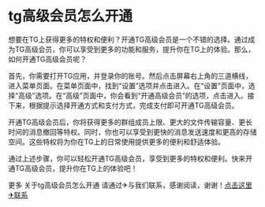 # tg高级会员怎么开通

想要在TG上获得更多的特权和便利？开通TG高级会员是一个不错的选择。通过成为TG高级会员，你可以享受到更多的功能和服务，提升你在TG上的体验。那么，如何开通TG高级会员呢？

首先，你需要打开TG应用，并登录你的账号。然后点击屏幕右上角的三道横线，进入菜单页面。在菜单页面中，找到“设置”选项并点击进入。在“设置”页面中，选择“高级”选项。在“高级”页面中，你会看到“开通高级会员”的选项，点击进入。接下来，根据提示选择开通方式和支付方式，完成支付即可开通TG高级会员。

开通TG高级会员后，你将获得更多的群组成员上限、更大的文件传输容量、更长时间的消息撤回等特权。同时，你也可以享受到更快的消息发送速度和更高的存储空间。这些特权将为你在TG上的日常使用提供更多的便利和舒适体验。

通过上述步骤，你可以轻松开通TG高级会员，享受到更多的特权和便利。快来开通TG高级会员，提升你在TG上的体验吧！

更多 关于tg高级会员怎么开通 请通过✈与我们联系，感谢阅读，谢谢！[点击这里✈联系](https://trx.tw)